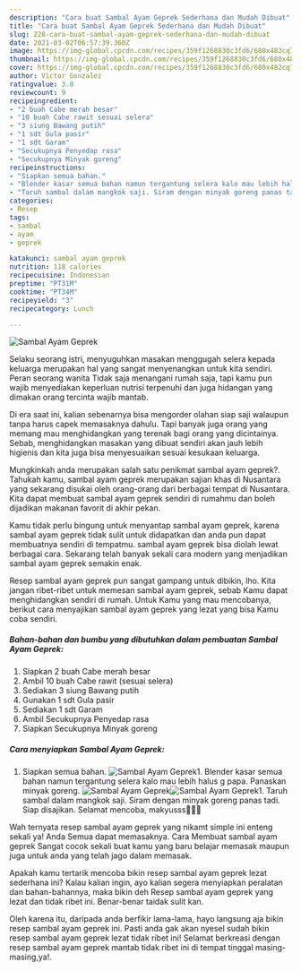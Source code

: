 ```yaml
---
description: "Cara buat Sambal Ayam Geprek Sederhana dan Mudah Dibuat"
title: "Cara buat Sambal Ayam Geprek Sederhana dan Mudah Dibuat"
slug: 228-cara-buat-sambal-ayam-geprek-sederhana-dan-mudah-dibuat
date: 2021-03-02T06:57:39.360Z
image: https://img-global.cpcdn.com/recipes/359f1268830c3fd6/680x482cq70/sambal-ayam-geprek-foto-resep-utama.jpg
thumbnail: https://img-global.cpcdn.com/recipes/359f1268830c3fd6/680x482cq70/sambal-ayam-geprek-foto-resep-utama.jpg
cover: https://img-global.cpcdn.com/recipes/359f1268830c3fd6/680x482cq70/sambal-ayam-geprek-foto-resep-utama.jpg
author: Victor Gonzalez
ratingvalue: 3.8
reviewcount: 9
recipeingredient:
- "2 buah Cabe merah besar"
- "10 buah Cabe rawit sesuai selera"
- "3 siung Bawang putih"
- "1 sdt Gula pasir"
- "1 sdt Garam"
- "Secukupnya Penyedap rasa"
- "Secukupnya Minyak goreng"
recipeinstructions:
- "Siapkan semua bahan."
- "Blender kasar semua bahan namun tergantung selera kalo mau lebih halus g papa. Panaskan minyak goreng."
- "Taruh sambal dalam mangkok saji. Siram dengan minyak goreng panas tadi. Siap disajikan. Selamat mencoba, makyusss🥰🥰🥰"
categories:
- Resep
tags:
- sambal
- ayam
- geprek

katakunci: sambal ayam geprek 
nutrition: 118 calories
recipecuisine: Indonesian
preptime: "PT31M"
cooktime: "PT34M"
recipeyield: "3"
recipecategory: Lunch

---
```



![Sambal Ayam Geprek](https://img-global.cpcdn.com/recipes/359f1268830c3fd6/680x482cq70/sambal-ayam-geprek-foto-resep-utama.jpg)

Selaku seorang istri, menyuguhkan masakan menggugah selera kepada keluarga merupakan hal yang sangat menyenangkan untuk kita sendiri. Peran seorang  wanita Tidak saja menangani rumah saja, tapi kamu pun wajib menyediakan keperluan nutrisi terpenuhi dan juga hidangan yang dimakan orang tercinta wajib mantab.

Di era  saat ini, kalian sebenarnya bisa mengorder olahan siap saji walaupun tanpa harus capek memasaknya dahulu. Tapi banyak juga orang yang memang mau menghidangkan yang terenak bagi orang yang dicintainya. Sebab, menghidangkan masakan yang dibuat sendiri akan jauh lebih higienis dan kita juga bisa menyesuaikan sesuai kesukaan keluarga. 



Mungkinkah anda merupakan salah satu penikmat sambal ayam geprek?. Tahukah kamu, sambal ayam geprek merupakan sajian khas di Nusantara yang sekarang disukai oleh orang-orang dari berbagai tempat di Nusantara. Kita dapat membuat sambal ayam geprek sendiri di rumahmu dan boleh dijadikan makanan favorit di akhir pekan.

Kamu tidak perlu bingung untuk menyantap sambal ayam geprek, karena sambal ayam geprek tidak sulit untuk didapatkan dan anda pun dapat membuatnya sendiri di tempatmu. sambal ayam geprek bisa diolah lewat berbagai cara. Sekarang telah banyak sekali cara modern yang menjadikan sambal ayam geprek semakin enak.

Resep sambal ayam geprek pun sangat gampang untuk dibikin, lho. Kita jangan ribet-ribet untuk memesan sambal ayam geprek, sebab Kamu dapat menghidangkan sendiri di rumah. Untuk Kamu yang mau mencobanya, berikut cara menyajikan sambal ayam geprek yang lezat yang bisa Kamu coba sendiri.

<!--inarticleads1-->

##### Bahan-bahan dan bumbu yang dibutuhkan dalam pembuatan Sambal Ayam Geprek:

1. Siapkan 2 buah Cabe merah besar
1. Ambil 10 buah Cabe rawit (sesuai selera)
1. Sediakan 3 siung Bawang putih
1. Gunakan 1 sdt Gula pasir
1. Sediakan 1 sdt Garam
1. Ambil Secukupnya Penyedap rasa
1. Siapkan Secukupnya Minyak goreng




<!--inarticleads2-->

##### Cara menyiapkan Sambal Ayam Geprek:

1. Siapkan semua bahan.
<img src="https://img-global.cpcdn.com/steps/f0fd2d2ebdb57053/160x128cq70/sambal-ayam-geprek-langkah-memasak-1-foto.jpg" alt="Sambal Ayam Geprek">1. Blender kasar semua bahan namun tergantung selera kalo mau lebih halus g papa. Panaskan minyak goreng.
<img src="https://img-global.cpcdn.com/steps/71ba55fcd05b7c79/160x128cq70/sambal-ayam-geprek-langkah-memasak-2-foto.jpg" alt="Sambal Ayam Geprek"><img src="https://img-global.cpcdn.com/steps/a46a7fc9189d25f6/160x128cq70/sambal-ayam-geprek-langkah-memasak-2-foto.jpg" alt="Sambal Ayam Geprek">1. Taruh sambal dalam mangkok saji. Siram dengan minyak goreng panas tadi. Siap disajikan. Selamat mencoba, makyusss🥰🥰🥰




Wah ternyata resep sambal ayam geprek yang nikamt simple ini enteng sekali ya! Anda Semua dapat memasaknya. Cara Membuat sambal ayam geprek Sangat cocok sekali buat kamu yang baru belajar memasak maupun juga untuk anda yang telah jago dalam memasak.

Apakah kamu tertarik mencoba bikin resep sambal ayam geprek lezat sederhana ini? Kalau kalian ingin, ayo kalian segera menyiapkan peralatan dan bahan-bahannya, maka bikin deh Resep sambal ayam geprek yang lezat dan tidak ribet ini. Benar-benar taidak sulit kan. 

Oleh karena itu, daripada anda berfikir lama-lama, hayo langsung aja bikin resep sambal ayam geprek ini. Pasti anda gak akan nyesel sudah bikin resep sambal ayam geprek lezat tidak ribet ini! Selamat berkreasi dengan resep sambal ayam geprek mantab tidak ribet ini di tempat tinggal masing-masing,ya!.

